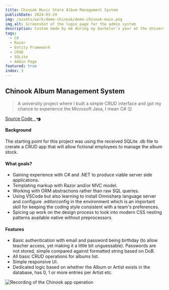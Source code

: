 ```yaml
---
title: Chinook Music Store Album Managament System
publishDate: 2024-03-29
img: /assets/work/demo-chinook/demo-chinook-main.png
img_alt: Screenshot of the login page for the admin system
description: Custom made by me during my bachelor's year at the University of West of Scotland. Featuring .NET.
tags:
  - C#
  - Razor
  - Entity Framework
  - CRUD
  - SQLite
  - Admin Page
featured: true
index: 3
---
```


## Chinook Album Management System

> A university project where I built a simple CRUD interface and got my chance to experience the Microsoft Java, I mean C# 😉

<a href="https://github.com/tom-gora/school-csharp-stuff/tree/main/final_project/ChinoookMusicStore">Source Code &nbsp; <svg xmlns="http://www.w3.org/2000/svg" style="margin-bottom:-4px;" width="1em" height="1em" viewBox="0 0 512 512"><path fill="currentColor" d="M32 96c-17.7 0-32 14.3-32 32s14.3 32 32 32h208V96zm160 192c-17.7 0-32 14.3-32 32s14.3 32 32 32h64c17.7 0 32-14.3 32-32s-14.3-32-32-32zm-64-64c0 17.7 14.3 32 32 32h48c17.7 0 32-14.3 32-32s-14.3-32-32-32h-48c-17.7 0-32 14.3-32 32m96 160c-17.7 0-32 14.3-32 32s14.3 32 32 32h64c17.7 0 32-14.3 32-32s-14.3-32-32-32zm88-96h-.6c5.4 9.4 8.6 20.3 8.6 32c0 13.2-4 25.4-10.8 35.6c24.9 8.7 42.8 32.5 42.8 60.4c0 11.7-3.1 22.6-8.6 32h8.6c88.4 0 160-71.6 160-160v-61.7c0-42.4-16.9-83.1-46.9-113.1l-11.6-11.6C429.5 77.5 396.9 64 363 64h-27c-35.3 0-64 28.7-64 64v88c0 22.1 17.9 40 40 40s40-17.9 40-40v-56c0-8.8 7.2-16 16-16s16 7.2 16 16v56c0 39.8-32.2 72-72 72"/></svg></a>

#### Background

The starting point for this project was using the received SQLite .db file to crerate a CRUD app that will allow fictional employees to manage the album stock.

#### What goals?

- Gaining experience with C# and .NET to produce viable server side applications.
- Templating markup with Razor and/or MVC model.
- Working with ORM abstractions rather than raw SQL queries.
- Using VSCode but also learning to install Omnisharp language server and configure .editorconfig in the environment which is an important skill for keeping the coding style consistent with a team's preferences.
- Spicing up work on the design process to look into modern CSS nesting patterns available native without preprocessors.

#### Features

- Basic authentication with email and password being birthday (to allow teacher access, yet making it a little bit unguessable). Passwords are not stored, simple compared against formatted string based on DoB.
- All basic CRUD operations for albums list.
- Simple responsive UI.
- Dedicated logic based on whether the Album or Artist exists in the database, has 0, 1 or more entries per Artist etc.

![Recording of the Chinook app operation](/assets/work/demo-chinook/demo-chinook-1.apng)  
